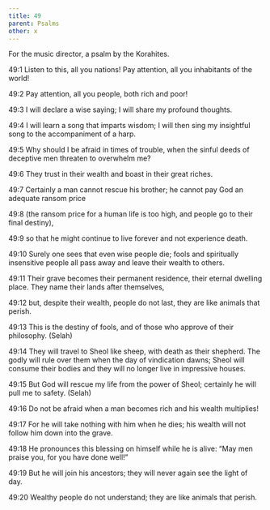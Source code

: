 ```yaml
---
title: 49
parent: Psalms
other: x
---
```



For the music director, a psalm by the Korahites.


<a name="49:1">49:1</a> Listen to this, all you nations!
Pay attention, all you inhabitants of the world!

<a name="49:2">49:2</a> Pay attention, all you people,
both rich and poor!

<a name="49:3">49:3</a> I will declare a wise saying;
I will share my profound thoughts.

<a name="49:4">49:4</a> I will learn a song that imparts wisdom;
I will then sing my insightful song to the accompaniment of a harp.

<a name="49:5">49:5</a> Why should I be afraid in times of trouble,
when the sinful deeds of deceptive men threaten to overwhelm me?

<a name="49:6">49:6</a> They trust in their wealth
and boast in their great riches.

<a name="49:7">49:7</a> Certainly a man cannot rescue his brother;
he cannot pay God an adequate ransom price

<a name="49:8">49:8</a> (the ransom price for a human life is too high,
and people go to their final destiny),

<a name="49:9">49:9</a> so that he might continue to live forever
and not experience death.

<a name="49:10">49:10</a> Surely one sees that even wise people die;
fools and spiritually insensitive people all pass away
and leave their wealth to others.

<a name="49:11">49:11</a> Their grave becomes their permanent residence,
their eternal dwelling place.
They name their lands after themselves,

<a name="49:12">49:12</a> but, despite their wealth, people do not last,
they are like animals that perish.

<a name="49:13">49:13</a> This is the destiny of fools,
and of those who approve of their philosophy. (Selah)

<a name="49:14">49:14</a> They will travel to Sheol like sheep,
with death as their shepherd.
The godly will rule over them when the day of vindication dawns;
Sheol will consume their bodies and they will no longer live in impressive houses.

<a name="49:15">49:15</a> But God will rescue my life from the power of Sheol;
certainly he will pull me to safety. (Selah)

<a name="49:16">49:16</a> Do not be afraid when a man becomes rich
and his wealth multiplies!

<a name="49:17">49:17</a> For he will take nothing with him when he dies;
his wealth will not follow him down into the grave.

<a name="49:18">49:18</a> He pronounces this blessing on himself while he is alive:
“May men praise you, for you have done well!”

<a name="49:19">49:19</a> But he will join his ancestors;
they will never again see the light of day.

<a name="49:20">49:20</a> Wealthy people do not understand;
they are like animals that perish.